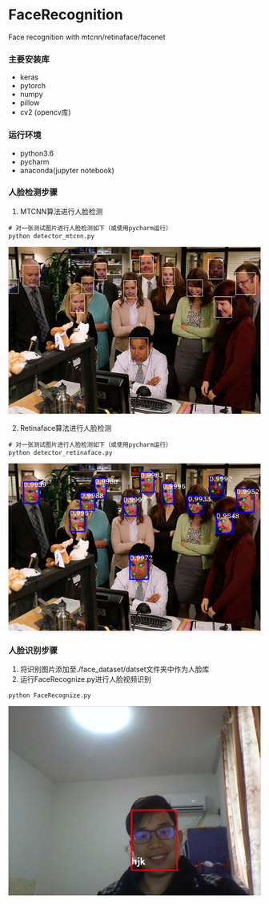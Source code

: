 # FaceRecognition
Face recognition with mtcnn/retinaface/facenet

### 主要安装库
- keras
- pytorch
- numpy
- pillow
- cv2 (opencv库)

### 运行环境
- python3.6
- pycharm
- anaconda(jupyter notebook)

### 人脸检测步骤
1. MTCNN算法进行人脸检测
```
# 对一张测试图片进行人脸检测如下（或使用pycharm运行）
python detector_mtcnn.py
```
![image](result/mtcnn.png)

2. Retinaface算法进行人脸检测
```
# 对一张测试图片进行人脸检测如下（或使用pycharm运行）
python detector_retinaface.py
```
![image](result/retinaface.png)

### 人脸识别步骤
1. 将识别图片添加至./face_dataset/datset文件夹中作为人脸库
2. 运行FaceRecognize.py进行人脸视频识别
```
python FaceRecognize.py
```
![image](result/hjk.png)
